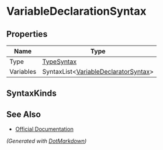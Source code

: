 # VariableDeclarationSyntax

## Properties

| Name      | Type                                                            |
| --------- | --------------------------------------------------------------- |
| Type      | [TypeSyntax](TypeSyntax.md)                                     |
| Variables | SyntaxList\<[VariableDeclaratorSyntax](SeparatedSyntaxList.md)> |

## SyntaxKinds

## See Also

* [Official Documentation](https://docs.microsoft.com/en-us/dotnet/api/microsoft.codeanalysis.csharp.syntax.variabledeclarationsyntax)


*\(Generated with [DotMarkdown](http://github.com/JosefPihrt/DotMarkdown)\)*